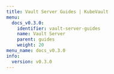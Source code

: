 ```yaml
---
title: Vault Server Guides | KubeVault
menu:
  docs_v0.3.0:
    identifier: vault-server-guides
    name: Vault Server
    parent: guides
    weight: 20
menu_name: docs_v0.3.0
info:
  version: v0.3.0
---
```


